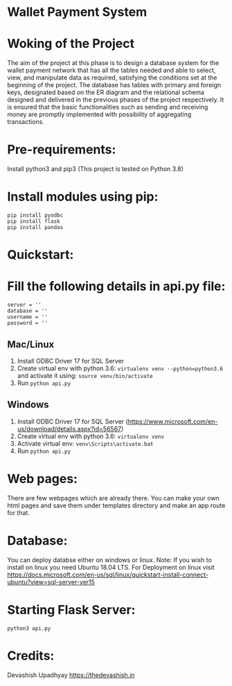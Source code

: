 # Wallet Payment System

# Woking of the Project

The aim of the project at this phase is to design a database system for the wallet payment network that has all the tables needed and able to select, view, and manipulate data as required, satisfying the conditions set at the beginning of the project. The database has tables with primary and foreign keys, designated based on the ER diagram and the relational schema designed and delivered in the previous phases of the project respectively. It is ensured that the basic functionalities such as sending and receiving money are promptly implemented with possibility of aggregating transactions. 

# Pre-requirements:
Install python3 and pip3
(This project is tested on Python 3.8)

# Install modules using pip:
	pip install pyodbc
	pip install flask
	pip install pandas

# Quickstart:
# Fill the following details in api.py file: 
	server = '' 
	database = '' 
	username = '' 
	password = ''

## Mac/Linux

1. Install ODBC Driver 17 for SQL Server
2. Create virtual env with python 3.6: `virtualenv venv --python=python3.6` and activate it using: `source venv/bin/activate`
3. Run `python api.py`

## Windows

1. Install ODBC Driver 17 for SQL Server (https://www.microsoft.com/en-us/download/details.aspx?id=56567)
2. Create virtual env with python 3.6: `virtualenv venv`
3. Activate virtual env: `venv\Scripts\activate.bat`
4. Run `python api.py`

# Web pages:
There are few webpages which are already there. You can make your own html pages and save them under templates directory and make an app route for that.

# Database:
You can deploy databse either on windows or linux.
Note: If you wish to install on linux you need Ubuntu 18.04 LTS.
For Deployment on linux visit https://docs.microsoft.com/en-us/sql/linux/quickstart-install-connect-ubuntu?view=sql-server-ver15

# Starting Flask Server:
	python3 api.py

# Credits:
Devashish Upadhyay
https://thedevashish.in
